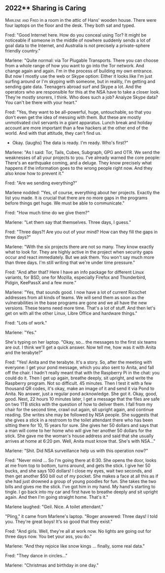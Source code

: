 
## **2022**** Sharing is Caring

<span style="font-variant:small-caps;">Marlene and Fred</span> in a room in the attic of Hans' wooden house.
There were four laptops on the floor and the desk.
They both sat and typed.

Fred: "Good Internet here.
How do you conceal using Tor?
It might be noticeable if someone in the middle of nowhere suddenly sends a lot of goal data to the Internet, and Australia is not precisely a private-sphere friendly country."

Marlene: "Quite normal: via Tor Plugable Transports.
There you can choose from a whole range of how you want to go into the Tor network.
And change again and again.
I'm in the process of building my own entrance.
But now I mostly use the web or Skype option: Either it looks like I'm just surfing around or I'm skyping with someone, but in reality, I'm getting and sending gate data.
Teenagers abroad surf and Skype a lot.
And the operators who are responsible for this at the NSA have to take a closer look.
They're mostly snorers, I think.
Who does such a job?
Analyze Skype data?
You can't be there with your heart."

Fred: "Yes, they want to be all-powerful, huge, untouchable, so that you don't even get the idea of messing with them.
But these are mostly unmotivated civil servants in a giant apparatus.
Lunch break and holiday account are more important than a few hackers at the other end of the world.
And with that attitude, they can't find us.
- Okay. (laughs)
The data is ready.
I'm ready.
Who's first?"

Marlene: "As I said: Tor, Tails, Cubes, Subgraph, GPG and OTR.
We send the weaknesses of all your projects to you.
I've already warned the core people:
There's an earthquake coming, and a deluge.
They know precisely what happens if the information goes to the wrong people right now.
And they also know how to prevent it."

Fred: "Are we sending everything?"

Marlene nodded: "Yes, of course, everything about her projects.
Exactly the list you made.
It is crucial that there are no more gaps in the programs before things get huge.
We must be able to communicate."

Fred: "How much time do we give them?"

Marlene: "Let them say that themselves.
Three days, I guess."

Fred: "Three days?!
Are you out of your mind?
How can they fill the gaps in three days?"

Marlene: "With the six projects there are not so many.
They know exactly what to look for.
They are highly active in the project when security gaps occur and react immediately.
But we ask them.
You won't say much more than three days.
I'm still writing that we're under time pressure."

Fred: "And after that?
Here I have an info package for different Linux variants, for BSD, one for Mozilla, especially Firefox and Thunderbird, Pidgin, KeePassX and a few more."

Marlene: "Yes, that sounds good.
I now have a lot of current Ricochet addresses from all kinds of teams.
We will send them as soon as the vulnerabilities in the base programs are gone and we all have the new versions.
These teams need more time.
That's a lot of stuff.
And then let's get on with all the other Linux, Libre Office and hardware things."

Fred: "Lots of work."

Marlene: "Yes."

She's typing on her laptop.
"Okay, so... the messages to the first six teams are out.
I think we'll get a quick answer.
Now tell me, how was it with Anita and the terabyte?"

Fred: "Yes! Anita and the terabyte.
It's a story.
So, after the meeting with everyone: I get your pond message, which you also sent to Anita, and fall off the chair.
I hadn't really meant that with the Raspberry Pi in the chat: you could do it.
Then I get up again, breathe deeply, sit upright, and write the Raspberry program.
Not so difficult.
45 minutes.
Then I test it with a few thousand QR codes, it's okay, make an image of it and send it via Pond to Anita.
No answer, just a regular pond acknowledge.
She got it.
Okay, good, good.
Next, 22 hours 10 minutes later, I get a message that the files are safe on two 1TB sticks with the question of how to deliver them.
I fall from my chair for the second time, crawl out again, sit upright again, and continue reading.
She writes she may be followed by NSA people.
She suggests that she gives a stick in a restroom to the toilet attendant there who has been sitting there for 10, 15 years for sure.
She gives her 50 dollars and says that a man will come to her home who will give her another 50 dollars for the stick.
She gave me the woman's house address and said that she usually arrives at home at 6:20 pm.
Well, Anita must know that.
She's with NSA..."

Marlene: "Shit.
Did NSA surveillance help us with this operation now?"

Fred: "Never mind ...
So I'm going there at 6:30.
She opens the door, looks at me from top to bottom, turns around, and gets the stick.
I give her 50 bucks, and she says 100 dollars!
I close my eyes, wait two seconds, and then get another $50 bill out of my pocket.
She makes a face at all this as if she had just drowned a group of young poodles for fun.
She takes the two bills and gives me the stick.
I've got him in my hand.
My hand's starting to tingle.
I go back into my car and first have to breathe deeply and sit upright again.
And then I'm going straight home.
That's it."

Marlene laughed: "Geil.
Nice.
A toilet attendant."

"Pling," it came from Marlene's laptop.
"Roger answered: Three days!
I told you.
They're great boys!
It's so good that they exist."

Fred: "And girls.
Well, they're all at work now.
No lights are going out for three days now.
You bet your ass, you do."

Marlene: "And they rejoice like snow kings ... finally, some real data."

Fred: "They dance in circles..."

Marlene: "Christmas and birthday in one day."

